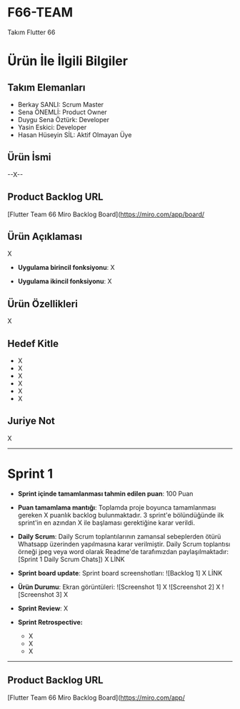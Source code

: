 # **F66-TEAM**

Takım Flutter 66

# Ürün İle İlgili Bilgiler

## Takım Elemanları
- Berkay SANLI: Scrum Master
- Sena ÖNEMLİ: Product Owner
- Duygu Sena Öztürk: Developer
- Yasin Eskici: Developer
- Hasan Hüseyin SİL: Aktif Olmayan Üye

## Ürün İsmi

--X--

## Product Backlog URL

[Flutter Team 66 Miro Backlog Board](https://miro.com/app/board/

## Ürün Açıklaması

X

- **Uygulama birincil fonksiyonu**: X

- **Uygulama ikincil fonksiyonu**: X

## Ürün Özellikleri

X

## Hedef Kitle

- X
- X
- X
- X
- X
- X

## Juriye Not

X


---

# Sprint 1

- **Sprint içinde tamamlanması tahmin edilen puan**: 100 Puan


- **Puan tamamlama mantığı**: Toplamda proje boyunca tamamlanması gereken X puanlık backlog bulunmaktadır. 3 sprint'e bölündüğünde ilk sprint'in en azından X ile başlaması gerektiğine karar verildi.


- **Daily Scrum**: Daily Scrum toplantılarının zamansal sebeplerden ötürü Whatsapp üzerinden yapılmasına karar verilmiştir. Daily Scrum toplantısı örneği jpeg veya word olarak Readme'de tarafımızdan paylaşılmaktadır: [Sprint 1 Daily Scrum Chats]) X LİNK

- **Sprint board update**: Sprint board screenshotları: 
![Backlog 1] X LİNK


- **Ürün Durumu**: Ekran görüntüleri:
  ![Screenshot 1] X
  ![Screenshot 2] X
  ![Screenshot 3] X
- **Sprint Review**: 
X

- **Sprint Retrospective:**
  - X
  - X
  - X
 


---

## Product Backlog URL

[Flutter Team 66 Miro Backlog Board](https://miro.com/app/
